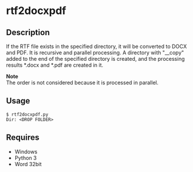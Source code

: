 # rtf2docxpdf 

## Description  
If the RTF file exists in the specified directory, it will be converted to DOCX and PDF. It is recursive and parallel processing. A directory with "__copy" added to the end of the specified directory is created, and the processing results \*.docx and \*.pdf are created in it.  

**Note**  
The order is not considered because it is processed in parallel.

## Usage  
```
$ rtf2docxpdf.py
Dir: <DROP FOLDER>
```

## Requires  
- Windows  
- Python 3  
- Word 32bit
